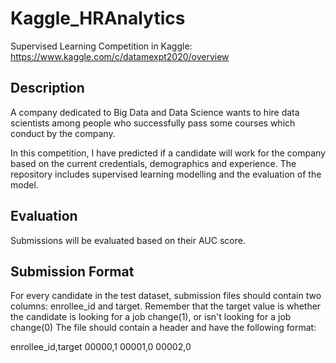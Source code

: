 # Kaggle_HRAnalytics
Supervised Learning Competition in Kaggle: https://www.kaggle.com/c/datamexpt2020/overview 

## Description 

A company dedicated to Big Data and Data Science wants to hire data scientists among people who successfully pass some courses which conduct by the company.

In this competition, I have predicted if a candidate will work for the company based on the current credentials, demographics and experience. The repository includes supervised learning modelling and the evaluation of the model.

## Evaluation

Submissions will be evaluated based on their AUC score.

## Submission Format

For every candidate in the test dataset, submission files should contain two columns: enrollee_id and target. Remember that the target value is whether the candidate is looking for a job change(1), or isn't looking for a job change(0)
The file should contain a header and have the following format:

enrollee_id,target
00000,1
00001,0
00002,0
